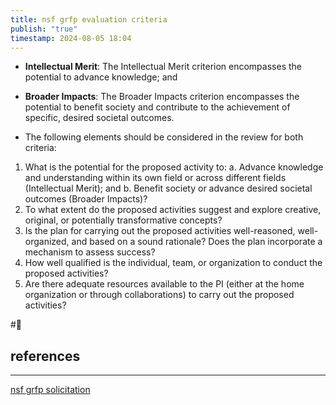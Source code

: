 ```yaml
---
title: nsf grfp evaluation criteria
publish: "true"
timestamp: 2024-08-05 18:04
---
```

- **Intellectual Merit**: The Intellectual Merit criterion encompasses the potential to advance knowledge; and
- **Broader Impacts**: The Broader Impacts criterion encompasses the potential to benefit society and contribute to the achievement of specific, desired societal outcomes. 

- The following elements should be considered in the review for both criteria: 
1. What is the potential for the proposed activity to: 
	a. Advance knowledge and understanding within its own field or across different fields (Intellectual Merit); and 
	b. Benefit society or advance desired societal outcomes (Broader Impacts)? 
1. To what extent do the proposed activities suggest and explore creative, original, or potentially transformative concepts? 
2. Is the plan for carrying out the proposed activities well-reasoned, well-organized, and based on a sound rationale? Does the plan incorporate a mechanism to assess success? 
3. How well qualified is the individual, team, or organization to conduct the proposed activities? 
4. Are there adequate resources available to the PI (either at the home organization or through collaborations) to carry out the proposed activities?



#🥚 
## references
---
[nsf grfp solicitation](https://nsf-gov-resources.nsf.gov/files/nsf24591.pdf?VersionId=3oQvwY9PSdG74l5145Xzh5eKzKdeOUrr)